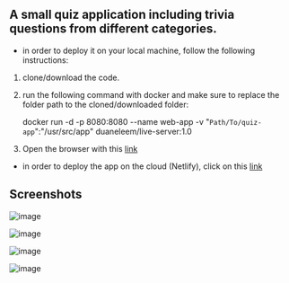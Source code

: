 ## A small quiz application including trivia questions from different categories.

- in order to deploy it on your local machine, follow the following instructions:
 1) clone/download the code.
 2) run the following command with docker and make sure to replace the folder path to the cloned/downloaded folder:

     docker run -d -p 8080:8080 --name web-app -v "`Path/To/quiz-app`":"/usr/src/app" duaneleem/live-server:1.0

 3) Open the browser with this [link](http://localhost:8080/)



- in order to deploy the app on the cloud (Netlify), click on this [link](https://6355be8bebafdd4d2f992c5d--transcendent-lollipop-fd2bed.netlify.app/)
## Screenshots
![image](https://user-images.githubusercontent.com/82344328/193715172-8be91223-f20d-4bed-b3a5-4f866dece0ce.png)


![image](https://user-images.githubusercontent.com/82344328/193715532-d3946c6c-0f86-4d46-ba36-c75b766ef752.png)


![image](https://user-images.githubusercontent.com/82344328/193715302-db9fc949-20f9-4d08-bfd4-ca5d3fbf4234.png)

![image](https://user-images.githubusercontent.com/82344328/193715747-7bb7ce53-d52f-46d9-ba7c-29c30a5a2c4a.png)

